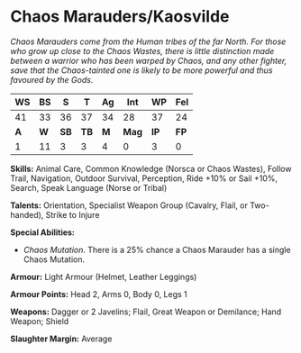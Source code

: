 # Chaos Marauders/Kaosvilde

_Chaos Marauders come from the Human tribes of the far
 North. For those who grow up close to the Chaos Wastes,
 there is little distinction made between a warrior who has
 been warped by Chaos, and any other fighter, save that the
 Chaos-tainted one is likely to be more powerful and thus
 favoured by the Gods._

|**WS**|**BS**|**S**|**T**|**Ag**|**Int**|**WP**|**Fel**|
|--|--|-|-|--|---|--|---|
|41|33|36|37|34|28|37|24|
|**A**|**W**|**SB**|**TB**|**M**|**Mag**|**IP**|**FP**|
|1|11|3|3|4|0|3|0|

**Skills:** Animal Care, Common Knowledge (Norsca or
Chaos Wastes), Follow Trail, Navigation, Outdoor
Survival, Perception, Ride +10% or Sail +10%,
Search, Speak Language (Norse or Tribal)

**Talents:** Orientation, Specialist Weapon Group (Cavalry,
Flail, or Two-handed), Strike to Injure

**Special Abilities:**
* _Chaos Mutation_. There is a 25% chance a Chaos
Marauder has a single Chaos Mutation.

**Armour:** Light Armour (Helmet, Leather Leggings)

**Armour Points:** Head 2, Arms 0, Body 0, Legs 1

**Weapons:** Dagger or 2 Javelins; Flail, Great Weapon or
Demilance; Hand Weapon; Shield

**Slaughter Margin:** Average